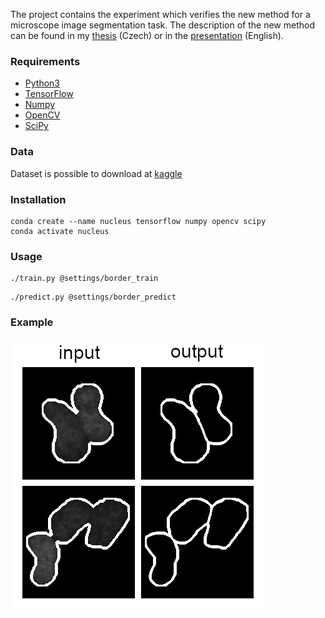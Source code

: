 The project contains the experiment which verifies the new method for a microscope image segmentation task. The description of the new method can be found in my [thesis](jndiplom.pdf) (Czech) or in the [presentation](nuclei_seg_jn.pdf) (English).

### Requirements
- [Python3](https://www.python.org/)
- [TensorFlow](https://www.tensorflow.org/)
- [Numpy](http://www.numpy.org/)
- [OpenCV](https://opencv.org/)
- [SciPy](https://www.scipy.org/)

### Data
Dataset is possible to download at [kaggle](https://www.kaggle.com/gnovis/nucleus)

### Installation
```
conda create --name nucleus tensorflow numpy opencv scipy
conda activate nucleus
```

### Usage
```
./train.py @settings/border_train
```
```
./predict.py @settings/border_predict
```

### Example
![](in_out.png?raw=true "CNN input and output examples")
